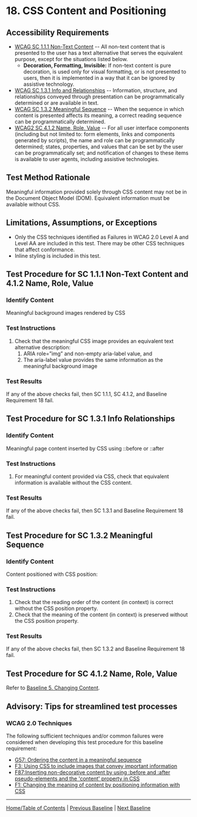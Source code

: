 # 18. CSS Content and Positioning

Accessibility Requirements
--------------------------
-   [WCAG SC 1.1.1 Non-Text Content](http://www.w3.org/TR/UNDERSTANDING-WCAG20/text-equiv-all.html) -- All non-text content that is presented to the user has a text alternative that serves the equivalent purpose, except for the situations listed below.
    -   **Decoration, Formatting, Invisible:** If non-text content is pure decoration, is used only for visual formatting, or is not presented to users, then it is implemented in a way that it can be ignored by assistive technology.
-   [WCAG SC 1.3.1 Info and Relationships](http://www.w3.org/TR/UNDERSTANDING-WCAG20/content-structure-separation-programmatic.html) -- Information, structure, and relationships conveyed through presentation can be programmatically determined or are available in text.
-   [WCAG SC 1.3.2 Meaningful Sequence](http://www.w3.org/TR/UNDERSTANDING-WCAG20/content-structure-separation-sequence.html) -- When the sequence in which content is presented affects its meaning, a correct reading sequence can be programmatically determined.
-   [WCAG2 SC 4.1.2 Name, Role, Value](https://www.w3.org/TR/UNDERSTANDING-WCAG20/ensure-compat-rsv.html) -- For all user interface components (including but not limited to: form elements, links and components generated by scripts), the name and role can be programmatically determined; states, properties, and values that can be set by the user can be programmatically set; and notification of changes to these items is available to user agents, including assistive technologies.

Test Method Rationale
---------------------
Meaningful information provided solely through CSS content may not be in the Document Object Model (DOM). Equivalent information must be available without CSS.

Limitations, Assumptions, or Exceptions
---------------------------------------
-   Only the CSS techniques identified as Failures in WCAG 2.0 Level A and Level AA are included in this test. There may be other CSS techniques that affect conformance.
-   Inline styling is included in this test.

Test Procedure for SC 1.1.1 Non-Text Content and 4.1.2 Name, Role, Value
------------------------------------------------------------------------
### Identify Content
Meaningful background images rendered by CSS

### Test Instructions
1.  Check that the meaningful CSS image provides an equivalent text alternative description:
    1.  ARIA role=”img” and non-empty aria-label value, and
    2.  The aria-label value provides the same information as the meaningful background image

### Test Results
If any of the above checks fail, then SC 1.1.1, SC 4.1.2, and Baseline Requirement 18 fail.

Test Procedure for SC 1.3.1 Info Relationships
----------------------------------------------
### Identify Content
Meaningful page content inserted by CSS using ::before or ::after

### Test Instructions
1.  For meaningful content provided via CSS, check that equivalent information is available without the CSS content.

### Test Results
If any of the above checks fail, then SC 1.3.1 and Baseline Requirement 18 fail.

Test Procedure for SC 1.3.2 Meaningful Sequence
-----------------------------------------------
### Identify Content
Content positioned with CSS position:

### Test Instructions
1.  Check that the reading order of the content (in context) is correct without the CSS position property.
2.  Check that the meaning of the content (in context) is preserved without the CSS position property.

### Test Results
If any of the above checks fail, then SC 1.3.2 and Baseline Requirement 18 fail.

Test Procedure for SC 4.1.2 Name, Role, Value
-----------------------------------------------
Refer to [Baseline 5. Changing Content](5Changing.md).

Advisory: Tips for streamlined test processes
---------------------------------------------
### WCAG 2.0 Techniques
The following sufficient techniques and/or common failures were considered when developing this test procedure for this baseline requirement:
-   [G57: Ordering the content in a meaningful sequence](https://www.w3.org/TR/WCAG20-TECHS/G57.html)
-   [F3: Using CSS to include images that convey important information](https://www.w3.org/TR/WCAG20-TECHS/F3.html)
-   [F87:Inserting non-decorative content by using :before and :after pseudo-elements and the 'content' property in CSS](https://www.w3.org/TR/WCAG20-TECHS/F87.html)
-   [F1: Changing the meaning of content by positioning information with CSS](https://www.w3.org/TR/WCAG20-TECHS/F1.html)

----------------------------------------
[Home/Table of Contents](index.md) | [Previous Baseline](17SyncMedia.md) | [Next Baseline](19Frames.md)

